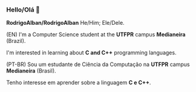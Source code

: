 ### Hello/Olá 👋

**RodrigoAlban/RodrigoAlban**   He/Him; Ele/Dele.

(EN)
I'm a Computer Science student at the **UTFPR** campus **Medianeira** (Brazil).

I'm interested in learning about **C and C++** programming languages.



(PT-BR)
Sou um estudante de Ciência da Computação na **UTFPR** campus **Medianeira** (Brasil).

Tenho interesse em aprender sobre a linguagem **C e C++**.

